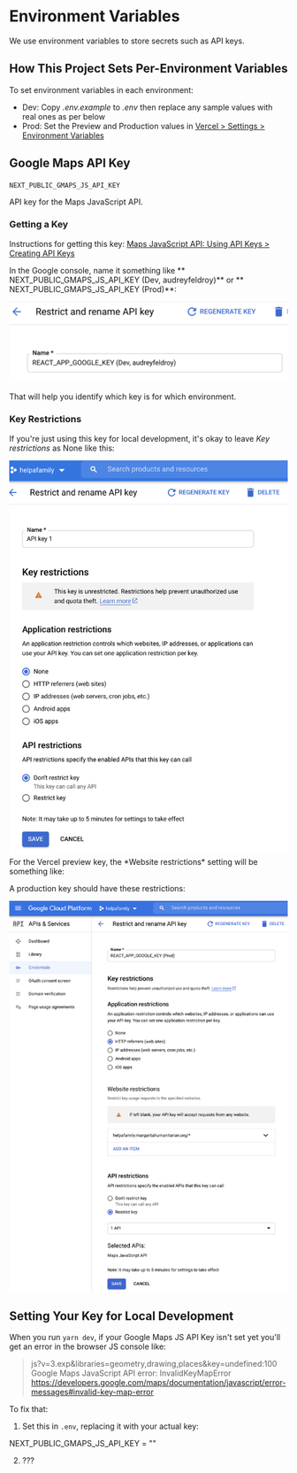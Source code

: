 # Environment Variables

We use environment variables to store secrets such as API keys.

## How This Project Sets Per-Environment Variables

To set environment variables in each environment:

- Dev: Copy _.env.example_ to _.env_ then replace any sample values with real ones as per below
- Prod: Set the Preview and Production values in [Vercel > Settings > Environment Variables](https://vercel.com/margaritahumanitarian/helpafamily/settings/environment-variables)

## Google Maps API Key

`NEXT_PUBLIC_GMAPS_JS_API_KEY `

API key for the Maps JavaScript API.

### Getting a Key

Instructions for getting this key: [Maps JavaScript API: Using API Keys > Creating API Keys](https://developers.google.com/maps/documentation/javascript/get-api-key#creating-api-keys)

In the Google console, name it something like ** NEXT_PUBLIC_GMAPS_JS_API_KEY (Dev, audreyfeldroy)** or ** NEXT_PUBLIC_GMAPS_JS_API_KEY (Prod)**:

![Google Maps JS API Key Naming](./images/gmaps-key-naming.png)

That will help you identify which key is for which environment.

### Key Restrictions

If you're just using this key for local development, it's okay to leave _Key restrictions_ as None like this:

<img alt="Google Maps JS API Key Restrictions: Dev Environment" src="./images/gmaps-key-restrictions-dev.png" width="600"/>
For the Vercel preview key, the *Website restrictions* setting will be something like:

A production key should have these restrictions:

<img alt="Google Maps JS API Key Restrictions: Prod Environment" src="./images/gmaps-key-restrictions-prod.png" width="600"/>

## Setting Your Key for Local Development

When you run `yarn dev`, if your Google Maps JS API Key isn't set yet you'll get an error in the browser JS console like:

> js?v=3.exp&libraries=geometry,drawing,places&key=undefined:100 Google Maps JavaScript API error: InvalidKeyMapError
> https://developers.google.com/maps/documentation/javascript/error-messages#invalid-key-map-error

To fix that:

1. Set this in `.env`, replacing it with your actual key:

NEXT_PUBLIC_GMAPS_JS_API_KEY = "<your Google Maps JavaScript API Key here>"

2. ???
